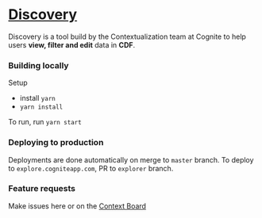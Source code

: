 # [Discovery](https://discovery.cogniteapp.com)

Discovery is a tool build by the Contextualization team at Cognite to help users **view, filter and edit** data in **CDF**.

### Building locally

Setup

- install `yarn`
- `yarn install`

To run, run `yarn start`

### Deploying to production

Deployments are done automatically on merge to `master` branch. To deploy to `explore.cogniteapp.com`, PR to `explorer` branch.

### Feature requests

Make issues here or on the [Context Board](https://cognitedata.atlassian.net/projects/CONTEXT/issues)
